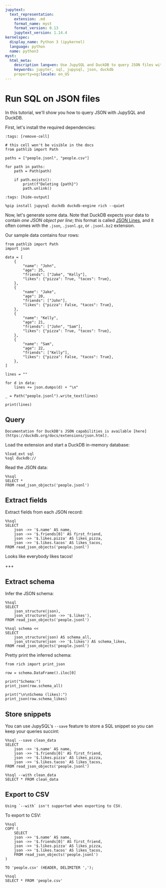 ```yaml
---
jupytext:
  text_representation:
    extension: .md
    format_name: myst
    format_version: 0.13
    jupytext_version: 1.14.4
kernelspec:
  display_name: Python 3 (ipykernel)
  language: python
  name: python3
myst:
  html_meta:
    description lang=en: Use JupySQL and DuckDB to query JSON files with SQL
    keywords: jupyter, sql, jupysql, json, duckdb
    property=og:locale: en_US
---
```


# Run SQL on JSON files

In this tutorial, we'll show you how to query JSON with JupySQL and DuckDB.


First, let's install the required dependencies:

```{code-cell} ipython3
:tags: [remove-cell]

# this cell won't be visible in the docs
from pathlib import Path

paths = ["people.jsonl", "people.csv"]

for path in paths:
    path = Path(path)

    if path.exists():
        print(f"Deleting {path}")
        path.unlink()
```

```{code-cell} ipython3
:tags: [hide-output]

%pip install jupysql duckdb duckdb-engine rich --quiet
```

Now, let's generate some data. Note that DuckDB expects your data to contain *one JSON object per line*; this format is called [JSON Lines](https://jsonlines.org/), and it often comes with the `.json`, `.jsonl.gz`, or `.jsonl.bz2` extension.

Our sample data contains four rows:

```{code-cell} ipython3
from pathlib import Path
import json

data = [
    {
        "name": "John",
        "age": 25,
        "friends": ["Jake", "Kelly"],
        "likes": {"pizza": True, "tacos": True},
    },
    {
        "name": "Jake",
        "age": 20,
        "friends": ["John"],
        "likes": {"pizza": False, "tacos": True},
    },
    {
        "name": "Kelly",
        "age": 21,
        "friends": ["John", "Sam"],
        "likes": {"pizza": True, "tacos": True},
    },
    {
        "name": "Sam",
        "age": 22,
        "friends": ["Kelly"],
        "likes": {"pizza": False, "tacos": True},
    },
]

lines = ""

for d in data:
    lines += json.dumps(d) + "\n"

_ = Path("people.jsonl").write_text(lines)
```

```{code-cell} ipython3
print(lines)
```

## Query

```{note}
Documentation for DuckDB's JSON capabilities is available [here](https://duckdb.org/docs/extensions/json.html).
```

Load the extension and start a DuckDB in-memory database:

```{code-cell} ipython3
%load_ext sql
%sql duckdb://
```

Read the JSON data:

```{code-cell} ipython3
%%sql
SELECT *
FROM read_json_objects('people.jsonl')
```

## Extract fields

Extract fields from each JSON record:

```{code-cell} ipython3
%%sql
SELECT
    json ->> '$.name' AS name,
    json ->> '$.friends[0]' AS first_friend,
    json ->> '$.likes.pizza' AS likes_pizza,
    json ->> '$.likes.tacos' AS likes_tacos,
FROM read_json_objects('people.jsonl')
```

Looks like everybody likes tacos!

+++

## Extract schema

Infer the JSON schema:

```{code-cell} ipython3
%%sql
SELECT
    json_structure(json),
    json_structure(json ->> '$.likes'),
FROM read_json_objects('people.jsonl')
```

```{code-cell} ipython3
%%sql schema <<
SELECT
    json_structure(json) AS schema_all,
    json_structure(json ->> '$.likes') AS schema_likes,
FROM read_json_objects('people.jsonl')
```

Pretty print the inferred schema:

```{code-cell} ipython3
from rich import print_json

row = schema.DataFrame().iloc[0]

print("Schema:")
print_json(row.schema_all)

print("\n\nSchema (likes):")
print_json(row.schema_likes)
```

## Store snippets

You can use JupySQL's `--save` feature to store a SQL snippet so you can keep your queries succint:

```{code-cell} ipython3
%%sql --save clean_data
SELECT
    json ->> '$.name' AS name,
    json ->> '$.friends[0]' AS first_friend,
    json ->> '$.likes.pizza' AS likes_pizza,
    json ->> '$.likes.tacos' AS likes_tacos,
FROM read_json_objects('people.jsonl')
```

```{code-cell} ipython3
%%sql --with clean_data
SELECT * FROM clean_data
```

## Export to CSV

```{note}
Using `--with` isn't supported when exporting to CSV.
```

To export to CSV:

```{code-cell} ipython3
%%sql
COPY (
    SELECT
    json ->> '$.name' AS name,
    json ->> '$.friends[0]' AS first_friend,
    json ->> '$.likes.pizza' AS likes_pizza,
    json ->> '$.likes.tacos' AS likes_tacos,
    FROM read_json_objects('people.jsonl')
)

TO 'people.csv' (HEADER, DELIMITER ',');
```

```{code-cell} ipython3
%%sql
SELECT * FROM 'people.csv'
```
